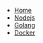 - [Home](/README.md)
- [Nodejs](/langs/nodejs/README.md)
- [Golang](/langs/go/README.md)
- [Docker](/docker/README.md)
